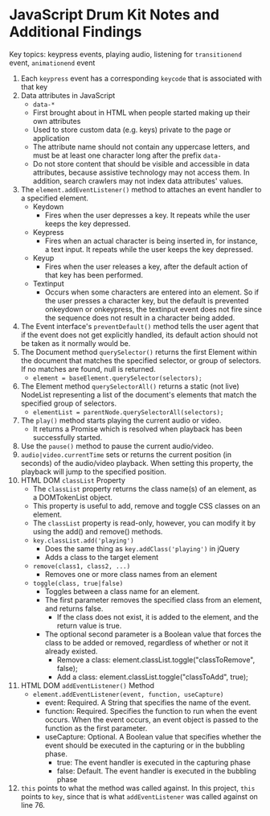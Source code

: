 # JavaScript Drum Kit Notes and Additional Findings

Key topics: keypress events, playing audio, listening for `transitionend` event, `animationend` event

1. Each `keypress` event has a corresponding `keycode` that is associated with that key
2. Data attributes in JavaScript 
    - `data-*`
    - First brought about in HTML when people started making up their own attributes
    - Used to store custom data (e.g. keys) private to the page or application
    - The attribute name should not contain any uppercase letters, and must be at least one character long after the prefix `data-`
    - Do not store content that should be visible and accessible in data attributes, because assistive technology may not access them. In addition, search crawlers may not index data attributes' values.
3. The `element.addEventListener()` method to attaches an event handler to a specified element.
    - Keydown
        - Fires when the user depresses a key. It repeats while the user keeps the key depressed.
    - Keypress
        - Fires when an actual character is being inserted in, for instance, a text input. It repeats while the user keeps the key depressed.
    - Keyup
        - Fires when the user releases a key, after the default action of that key has been performed.
    - Textinput
        - Occurs when some characters are entered into an element. So if the user presses a character key, but the default is prevented onkeydown or onkeypress, the textinput event does not fire since the sequence does not result in a character being added.
4. The Event interface's `preventDefault()` method tells the user agent that if the event does not get explicitly handled, its default action should not be taken as it normally would be.
5. The Document method `querySelector()` returns the first Element within the document that matches the specified selector, or group of selectors. If no matches are found, null is returned.
    - `element = baseElement.querySelector(selectors);`
6. The Element method `querySelectorAll()` returns a static (not live) NodeList representing a list of the document's elements that match the specified group of selectors.
    - `elementList = parentNode.querySelectorAll(selectors);`
7. The `play()` method starts playing the current audio or video.
    - It returns a Promise which is resolved when playback has been successfully started.
8. Use the `pause()` method to pause the current audio/video.
9. `audio|video.currentTime` sets or returns the current position (in seconds) of the audio/video playback. When setting this property, the playback will jump to the specified position.
10. HTML DOM `classList` Property
    - The `classList` property returns the class name(s) of an element, as a DOMTokenList object.
    - This property is useful to add, remove and toggle CSS classes on an element.
    - The `classList` property is read-only, however, you can modify it by using the add() and remove() methods.
    - `key.classList.add('playing')`
        - Does the same thing as `key.addClass('playing')` in jQuery
        - Adds a class to the target element
    - `remove(class1, class2, ...)`
        - Removes one or more class names from an element
    - `toggle(class, true|false)`
        - Toggles between a class name for an element.
        - The first parameter removes the specified class from an element, and returns false. 
            - If the class does not exist, it is added to the element, and the return value is true.
        - The optional second parameter is a Boolean value that forces the class to be added or removed, regardless of whether or not it already existed.
            - Remove a class: element.classList.toggle("classToRemove", false); 
            - Add a class: element.classList.toggle("classToAdd", true);
11. HTML DOM `addEventListener()` Method
    - `element.addEventListener(event, function, useCapture)`
        - event: Required. A String that specifies the name of the event.
        - function: Required. Specifies the function to run when the event occurs. When the event occurs, an event object is passed to the function as the first parameter.
        - useCapture: Optional. A Boolean value that specifies whether the event should be executed in the capturing or in the bubbling phase. 
            - true: The event handler is executed in the capturing phase
            - false: Default. The event handler is executed in the bubbling phase
12. `this` points to what the method was called against. In this project, `this` points to `key`, since that is what `addEventListener` was called against on line 76.